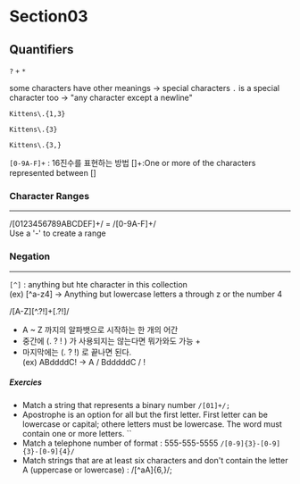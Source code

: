 # Section03
## Quantifiers
`?`
`+`
`*`

some characters have other meanings -> special characters
`.` is a special character too -> "any character except a newline" 

`Kittens\.{1,3}`

`Kittens\.{3}`

`Kittens\.{3,}`


`[0-9A-F]+` : 16진수를 표현하는 방법
[]+:One or more of the characters represented between []

### Character Ranges
---
/[0123456789ABCDEF]+/ = /[0-9A-F]+/   
Use a '-' to create a range



### Negation 
---
`[^]` : anything but hte character in this collection    
(ex) [^a-z4] -> Anything but lowercase letters a through z or the number 4

/[A-Z][^\.?!]+[\.?!]/   
- A ~ Z 까지의 알파뱃으로 시작하는 한 개의 어간   
- 중간에 (. ? ! ) 가 사용되지는 않는다면 뭐가와도 가능 +   
- 마지막에는 (. ? !) 로 끝나면 된다.   
(ex) ABddddC! -> A / BdddddC / !   

##### Exercies
- Match a string that represents a binary number `/[01]+/;`
- Apostrophe is an option for all but the first letter. First letter can be lowercase or capital; othere letters must be lowercase. The word must contain one or more letters. ``
- Match a telephone number of format : 555-555-5555 `/[0-9]{3}-[0-9]{3}-[0-9]{4}/`
- Match strings that are at least six characters and don't contain the letter A (uppercase or lowercase) : /[^aA]{6,}/;








